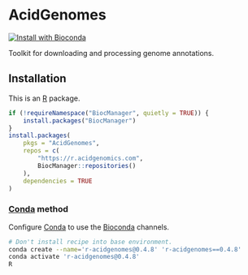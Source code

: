 # AcidGenomes

[![Install with Bioconda](https://img.shields.io/badge/install%20with-bioconda-brightgreen.svg?style=flat)](http://bioconda.github.io/recipes/r-acidgenomes/README.html)

Toolkit for downloading and processing genome annotations.

## Installation

This is an [R][] package.

```r
if (!requireNamespace("BiocManager", quietly = TRUE)) {
    install.packages("BiocManager")
}
install.packages(
    pkgs = "AcidGenomes",
    repos = c(
        "https://r.acidgenomics.com",
        BiocManager::repositories()
    ),
    dependencies = TRUE
)
```

### [Conda][] method

Configure [Conda][] to use the [Bioconda][] channels.

```sh
# Don't install recipe into base environment.
conda create --name='r-acidgenomes@0.4.8' 'r-acidgenomes==0.4.8'
conda activate 'r-acidgenomes@0.4.8'
R
```

[bioconda]: https://bioconda.github.io/
[conda]: https://docs.conda.io/en/latest/
[r]: https://www.r-project.org/
